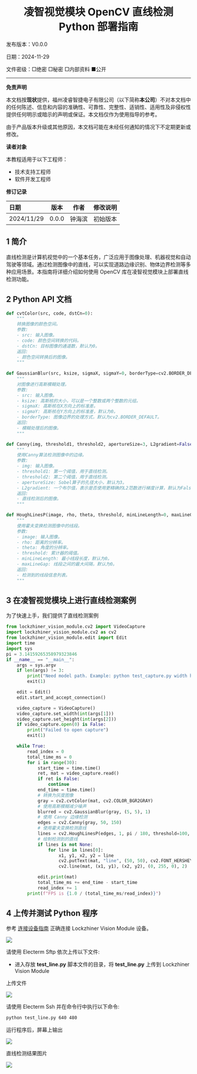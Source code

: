 <h1 align="center">凌智视觉模块 OpenCV 直线检测 Python 部署指南</h1>

发布版本：V0.0.0

日期：2024-11-29

文件密级：□绝密 □秘密 □内部资料 ■公开  

---

**免责声明**  

本文档按**现状**提供，福州凌睿智捷电子有限公司（以下简称**本公司**）不对本文档中的任何陈述、信息和内容的准确性、可靠性、完整性、适销性、适用性及非侵权性提供任何明示或暗示的声明或保证。本文档仅作为使用指导的参考。  

由于产品版本升级或其他原因，本文档可能在未经任何通知的情况下不定期更新或修改。  

**读者对象**  

本教程适用于以下工程师：  

- 技术支持工程师  
- 软件开发工程师  

**修订记录**  

| **日期**     | **版本** | **作者** | **修改说明** |
|:-----------| -------- |--------| ------------ |
| 2024/11/29 | 0.0.0    | 钟海滨    | 初始版本     |

## 1 简介

直线检测是计算机视觉中的一个基本任务，广泛应用于图像处理、机器视觉和自动驾驶等领域。通过检测图像中的直线，可以实现道路边缘识别、物体边界检测等多种应用场景。本指南将详细介绍如何使用 OpenCV 库在凌智视觉模块上部署直线检测功能。

## 2 Python API 文档

```python
def cvtColor(src, code, dstCn=0):
    """
    转换图像的颜色空间。
    参数:
    - src: 输入图像。
    - code: 颜色空间转换的代码。
    - dstCn: 目标图像的通道数，默认为0。
    返回:
    - 颜色空间转换后的图像。
    """
  
def GaussianBlur(src, ksize, sigmaX, sigmaY=0, borderType=cv2.BORDER_DEFAULT):
    """
    对图像进行高斯模糊处理。
    参数:
    - src: 输入图像。
    - ksize: 高斯核的大小，可以是一个整数或两个整数的元组。
    - sigmaX: 高斯核在X方向上的标准差。
    - sigmaY: 高斯核在Y方向上的标准差，默认为0。
    - borderType: 图像边界的处理方式，默认为cv2.BORDER_DEFAULT。
    返回:
    - 模糊处理后的图像。
    """

def Canny(img, threshold1, threshold2, apertureSize=3, L2gradient=False):
    """
    使用Canny算法检测图像中的边缘。
    参数:
    - img: 输入图像。
    - threshold1: 第一个阈值，用于直线检测。
    - threshold2: 第二个阈值，用于直线检测。
    - apertureSize: Sobel算子的孔径大小，默认为3。
    - L2gradient: 一个布尔值，表示是否使用更精确的L2范数进行梯度计算，默认为False。
    返回:
    - 直线检测后的图像。
    """

def HoughLinesP(image, rho, theta, threshold, minLineLength=0, maxLineGap=0):
    """
    使用霍夫变换检测图像中的线段。
    参数:
    - image: 输入图像。
    - rho: 距离的分辨率。
    - theta: 角度的分辨率。
    - threshold: 累计器的阈值。
    - minLineLength: 最小线段长度，默认为0。
    - maxLineGap: 线段之间的最大间隔，默认为0。
    返回:
    - 检测到的线段信息列表。
    """


```


## 3 在凌智视觉模块上进行直线检测案例   

为了快速上手，我们提供了直线检测案例

```python
from lockzhiner_vision_module.cv2 import VideoCapture
import lockzhiner_vision_module.cv2 as cv2
from lockzhiner_vision_module.edit import Edit
import time
import sys
pi = 3.14159265358979323846
if __name__ == "__main__":
    args = sys.argv
    if len(args) != 3:
        print("Need model path. Example: python test_capture.py width height")
        exit(1)

    edit = Edit()
    edit.start_and_accept_connection()

    video_capture = VideoCapture()
    video_capture.set_width(int(args[1]))
    video_capture.set_height(int(args[2]))
    if video_capture.open(0) is False:
        print("Failed to open capture")
        exit(1)

    while True:
        read_index = 0
        total_time_ms = 0
        for i in range(30):
            start_time = time.time()
            ret, mat = video_capture.read()
            if ret is False:
                continue
            end_time = time.time()
            # 转换为灰度图像
            gray = cv2.cvtColor(mat, cv2.COLOR_BGR2GRAY)
            # 使用高斯模糊减少噪声
            blurred = cv2.GaussianBlur(gray, (5, 5), 1)
            # 使用 Canny 边缘检测
            edges = cv2.Canny(gray, 50, 150)
            # 使用霍夫变换检测直线
            lines = cv2.HoughLinesP(edges, 1, pi / 180, threshold=100, minLineLength=40, maxLineGap=40)
            # 绘制检测到的直线
            if lines is not None:
                for line in lines[0]:
                    x1, y1, x2, y2 = line
                    cv2.putText(mat, "line", (50, 50), cv2.FONT_HERSHEY_SIMPLEX, 1, (0, 0, 255), 2)
                    cv2.line(mat, (x1, y1), (x2, y2), (0, 255, 0), 2)

            edit.print(mat)
            total_time_ms += end_time - start_time
            read_index += 1
        print(f"FPS is {1.0 / (total_time_ms/read_index)}")

```

## 4 上传并测试 Python 程序

参考 [连接设备指南](../../../../docs/introductory_tutorial/connect_device_using_ssh.md) 正确连接 Lockzhiner Vision Module 设备。

![](../../../../docs/introductory_tutorial/images/connect_device_using_ssh/ssh_success.png)

请使用 Electerm Sftp 依次上传以下文件:

- 进入存放 **test_line.py** 脚本文件的目录，将 **test_line.py** 上传到 Lockzhiner Vision Module

上传文件

![](./images/upload.png)

请使用 Electerm Ssh 并在命令行中执行以下命令:

```bash
python test_line.py 640 480
```

运行程序后，屏幕上输出 

![](./images/img.png)

直线检测结果图片

![](./images/line_results.png)




